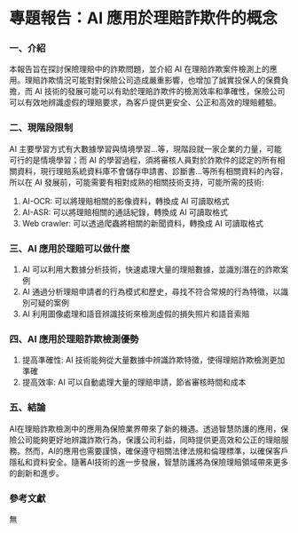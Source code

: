 
# 專題報告：AI 應用於理賠詐欺件的概念

### 一、介紹

本報告旨在探討保險理賠中的詐欺問題，並介紹 AI 在理賠詐欺案件檢測上的應用。理賠詐欺情況可能對對保險公司造成嚴重影響，也增加了誠實投保人的保費負擔，而 AI 技術的發展可能可以有助於理賠詐欺件的檢測效率和準確性，保險公司可以有效地辨識虛假的理賠要求，為客戶提供更安全、公正和高效的理賠體驗。

### 二、現階段限制

AI 主要學習方式有大數據學習與情境學習...等，現階段就一家企業的力量，可能可行的是情境學習；而 AI 的學習過程，須將審核人員對於詐欺件的認定的所有相關資料，現行理賠系統資料庫不會儲存申請書、診斷書...等所有相關資料的內容，所以在 AI 發展前，可能需要有相對成熟的相關技術支持，可能所需的技術:

1. AI-OCR: 可以將理賠相關的影像資料，轉換成 AI 可讀取格式
2. AI-ASR: 可以將理賠相關的通話紀錄，轉換成 AI 可讀取格式
3. Web crawler: 可以透過爬蟲將相關的新聞資料，轉換成 AI 可讀取格式

### 三、AI 應用於理賠可以做什麼

1. AI 可以利用大數據分析技術，快速處理大量的理賠數據，並識別潛在的詐欺案例
2. AI 通過分析理賠申請者的行為模式和歷史，尋找不符合常規的行為特徵，以識別可疑的案例
3. AI 利用圖像處理和語音辨識技術來檢測虛假的損失照片和語音索賠

### 四、AI 應用於理賠詐欺檢測優勢

1. 提高準確性: AI 技術能夠從大量數據中辨識詐欺特徵，使得理賠詐欺檢測更加準確
2. 提高效率: AI 可以自動處理大量的理賠申請，節省審核時間和成本

### 五、結論

AI在理賠詐欺檢測中的應用為保險業界帶來了新的機遇。透過智慧防護的應用，保險公司能夠更好地辨識詐欺行為，保護公司利益，同時提供更高效和公正的理賠服務。然而，AI的應用也需要謹慎，確保遵守相關法律法規和倫理標準，以確保客戶隱私和資料安全。隨著AI技術的進一步發展，智慧防護將為保險理賠領域帶來更多的創新和進步。

### 參考文獻

無
